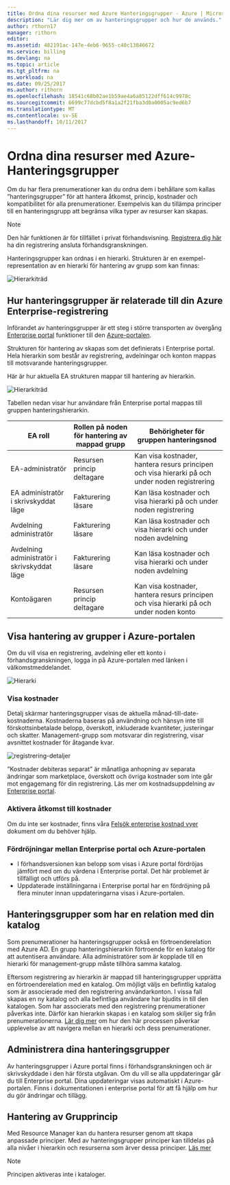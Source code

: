 ```yaml
---
title: Ordna dina resurser med Azure Hanteringsgrupper - Azure | Microsoft Docs
description: "Lär dig mer om av hanteringsgrupper och hur de används."
author: rthorn17
manager: rithorn
editor: 
ms.assetid: 482191ac-147e-4eb6-9655-c40c13846672
ms.service: billing
ms.devlang: na
ms.topic: article
ms.tgt_pltfrm: na
ms.workload: na
ms.date: 09/25/2017
ms.author: rithorn
ms.openlocfilehash: 18541c68b02ae1b59ae4a6a85122dff614c9978c
ms.sourcegitcommit: 6699c77dcbd5f8a1a2f21fba3d0a0005ac9ed6b7
ms.translationtype: MT
ms.contentlocale: sv-SE
ms.lasthandoff: 10/11/2017
---
```

# <a name="organize-your-resources-with-azure-management-groups"></a>Ordna dina resurser med Azure-Hanteringsgrupper 

Om du har flera prenumerationer kan du ordna dem i behållare som kallas ”hanteringsgrupper” för att hantera åtkomst, princip, kostnader och kompatibilitet för alla prenumerationer. Exempelvis kan du tillämpa principer till en hanteringsgrupp att begränsa vilka typer av resurser kan skapas.

> [!Note]
> Den här funktionen är för tillfället i privat förhandsvisning. [Registrera dig här](https://aka.ms/MGPreviewSignup) ha din registrering ansluta förhandsgranskningen.   
 


Hanteringsgrupper kan ordnas i en hierarki. Strukturen är en exempel-representation av en hierarki för hantering av grupp som kan finnas:


![Hierarkiträd](media/billing-enterprise-mgmt-groups/tree.png)



## <a name="how-management-groups-are-related-to-your-azure-enterprise-enrollment"></a>Hur hanteringsgrupper är relaterade till din Azure Enterprise-registrering

Införandet av hanteringsgrupper är ett steg i större transporten av övergång [Enterprise portal](https://ea.azure.com) funktioner till den [Azure-portalen](https://portal.azure.com).

Strukturen för hantering av skapas som det definierats i Enterprise portal. Hela hierarkin som består av registrering, avdelningar och konton mappas till motsvarande hanteringsgrupper. 

Här är hur aktuella EA strukturen mappar till hantering av hierarkin. 

![Hierarkiträd](media/billing-enterprise-mgmt-groups/tree2.png)

Tabellen nedan visar hur användare från Enterprise portal mappas till gruppen hanteringshierarkin.

|    EA roll                                       |    Rollen på noden för hantering av mappad grupp    |    Behörigheter för gruppen hanteringsnod                                                          |
|--------------------------------------------------|--------------------------------------------------|----------------------------------------------------------------------------------------------------|
|    EA-administratör                              |    Resursen princip deltagare                   |    Kan visa kostnader, hantera resurs principen och visa hierarki på och under noden registrering    |
|    EA administratör i skrivskyddat läge            |    Fakturering läsare                                |    Kan läsa kostnader och visa hierarki på och under noden registrering                              |
|    Avdelning administratör                      |    Fakturering läsare                                |    Kan läsa kostnader och visa hierarki och under noden avdelning                                 |
|    Avdelning administratör i skrivskyddat läge    |    Fakturering läsare                                |    Kan läsa kostnader och visa hierarki och under noden avdelning                                 |
|    Kontoägaren                                 |    Resursen princip deltagare                   |    Kan visa kostnader, hantera resurs principen och visa hierarki på och under noden konto       |




## <a name="view-management-groups-in-the-azure-portal"></a>Visa hantering av grupper i Azure-portalen

Om du vill visa en registrering, avdelning eller ett konto i förhandsgranskningen, logga in på Azure-portalen med länken i välkomstmeddelandet.   

![Hierarki](media/billing-enterprise-mgmt-groups/hierarchy.png)

### <a name="viewing-costs"></a>Visa kostnader 
Detalj skärmar hanteringsgrupper visas de aktuella månad-till-date-kostnaderna. Kostnaderna baseras på användning och hänsyn inte till förskottsinbetalade belopp, överskott, inkluderade kvantiteter, justeringar och skatter. Management-grupp som motsvarar din registrering, visar avsnittet kostnader för åtagande kvar.  

![registrering-detaljer](media/billing-enterprise-mgmt-groups/enrollment.png)

 ”Kostnader debiteras separat” är månatliga anhopning av separata ändringar som marketplace, överskott och övriga kostnader som inte går mot engagemang för din registrering.  Läs mer om kostnadsuppdelning av [Enterprise portal](https://ea.azure.com). 

### <a name="enabling-access-to-costs"></a>Aktivera åtkomst till kostnader
Om du inte ser kostnader, finns våra [Felsök enterprise kostnad vyer](https://aka.ms/enableazurecosts) dokument om du behöver hjälp.  

### <a name="delays-between-the-enterprise-portal-and-azure-portal"></a>Fördröjningar mellan Enterprise portal och Azure-portalen 
* I förhandsversionen kan belopp som visas i Azure portal fördröjas jämfört med om du värdena i Enterprise portal. Det här problemet är tillfälligt och utförs på.
* Uppdaterade inställningarna i Enterprise portal har en fördröjning på flera minuter innan uppdateringarna visas i Azure-portalen. 

## <a name="management-groups-have-a-relationship-with-your-directory"></a>Hanteringsgrupper som har en relation med din katalog   
Som prenumerationer ha hanteringsgrupper också en förtroenderelation med Azure AD. En grupp hanteringshierarkin förtroende för en katalog för att autentisera användare. Alla administratörer som är kopplade till en hierarki för management-grupp måste tillhöra samma katalog. 

Eftersom registrering av hierarkin är mappad till hanteringsgrupper upprätta en förtroenderelation med en katalog. Om möjligt väljs en befintlig katalog som är associerade med den registrering användarkonton. I vissa fall skapas en ny katalog och alla befintliga användare har bjudits in till den katalogen. Som har associerats med den registrering prenumerationer påverkas inte. Därför kan hierarkin skapas i en katalog som skiljer sig från prenumerationerna. [Lär dig mer](billing-enterprise-mgmt-grp-find.md) om hur den här processen påverkar upplevelse av att navigera mellan en hierarki och dess prenumerationer.

## <a name="administering-your-management-groups"></a>Administrera dina hanteringsgrupper
Av hanteringsgrupper i Azure portal finns i förhandsgranskningen och är skrivskyddade i den här första utgåvan. Om du vill se alla uppdateringar går du till Enterprise portal. Dina uppdateringar visas automatiskt i Azure-portalen. Finns i dokumentationen i enterprise portal för att få hjälp om hur du gör ändringar och tillägg.   

## <a name="policy-management"></a>Hantering av Grupprincip
Med Resource Manager kan du hantera resurser genom att skapa anpassade principer. Med av hanteringsgrupper principer kan tilldelas på alla nivåer i hierarkin och resurserna som ärver dessa principer.  [Läs mer](https://go.microsoft.com/fwlink/?linkid=858942)

> [!Note]
> Principen aktiveras inte i kataloger. 


